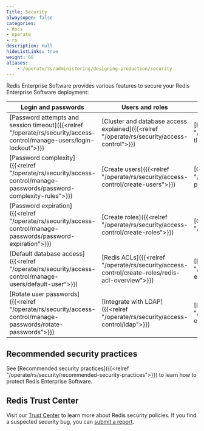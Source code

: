 ```yaml
---
Title: Security
alwaysopen: false
categories:
- docs
- operate
- rs
description: null
hideListLinks: true
weight: 60
aliases:
    - /operate/rs/administering/designing-production/security
---
```


Redis Enterprise Software provides various features to secure your Redis Enterprise Software deployment:

| Login and passwords | Users and roles | Encryption and TLS | Certificates and audit |
|---------------------|-----------------|--------------------|-----------------------|
| [Password attempts and session timeout]({{<relref "/operate/rs/security/access-control/manage-users/login-lockout">}}) | [Cluster and database access explained]({{<relref "/operate/rs/security/access-control">}}) | [Enable TLS]({{<relref "/operate/rs/security/encryption/tls/enable-tls">}}) | [Create certificates]({{<relref "/operate/rs/security/certificates/create-certificates">}}) |
| [Password complexity]({{<relref "/operate/rs/security/access-control/manage-passwords/password-complexity-rules">}}) | [Create users]({{<relref "/operate/rs/security/access-control/create-users">}}) | [Configure TLS protocols]({{<relref "/operate/rs/security/encryption/tls/tls-protocols">}}) | [Monitor certificates]({{<relref "/operate/rs/security/certificates/monitor-certificates">}}) |
| [Password expiration]({{<relref "/operate/rs/security/access-control/manage-passwords/password-expiration">}}) | [Create roles]({{<relref "/operate/rs/security/access-control/create-roles">}}) | [Configure cipher suites]({{<relref "/operate/rs/security/encryption/tls/ciphers">}}) | [Update certificates]({{<relref "/operate/rs/security/certificates/updating-certificates">}}) |
| [Default database access]({{<relref "/operate/rs/security/access-control/manage-users/default-user">}}) | [Redis ACLs]({{<relref "/operate/rs/security/access-control/create-roles/redis-acl-overview">}}) | [Encrypt private keys on disk]({{<relref "/operate/rs/security/encryption/pem-encryption">}}) | [Enable OCSP stapling]({{<relref "/operate/rs/security/certificates/ocsp-stapling">}}) |
| [Rotate user passwords]({{<relref "/operate/rs/security/access-control/manage-passwords/rotate-passwords">}}) | [Integrate with LDAP]({{<relref "/operate/rs/security/access-control/ldap">}}) | [Internode encryption]({{<relref "/operate/rs/security/encryption/internode-encryption">}}) | [Audit database connections]({{<relref "/operate/rs/security/audit-events">}}) |

## Recommended security practices

See [Recommended security practices]({{<relref "/operate/rs/security/recommended-security-practices">}}) to learn how to protect Redis Enterprise Software.

## Redis Trust Center

Visit our [Trust Center](https://trust.redis.io/) to learn more about Redis security policies. If you find a suspected security bug, you can [submit a report](https://hackerone.com/redis-vdp?type=team).